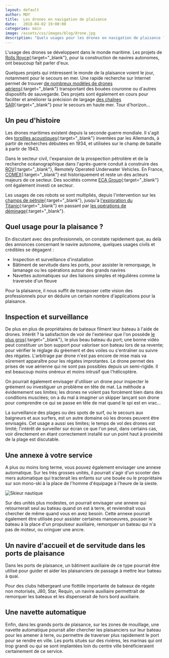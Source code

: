 ```yaml
---
layout: default
author: MDY
title:  Les drones en navigation de plaisance
date:   2018-04-02 19:00:00
categories: main
image: /assets/css/images/blog/drone.jpg
description: "Quels usages pour les drones en navigation de plaisance ? photographie, entraînement, inspection, servitude, secours, un tour d'horizon des usages actuels et futurs"
---
```

L'usage des drones se développent dans le monde maritime. Les projets de [Rolls Royce](http://www.rolls-royce.com/~/media/Files/R/Rolls-Royce/documents/customers/marine/ship-intel/rr-ship-intel-aawa-8pg.pdf){:target="_blank"}, pour la construction de navires autonomes, ont beaucoup fait parler d'eux. 

Quelques projets qui intéressent le monde de la plaisance voient le jour, notamment pour le secours en mer. Une rapide recherche sur Internet permet de trouver [de nombreux modèles de drones aériens](https://www.google.fr/search?q=rescue+drone+sea){:target="_blank"} transportant des bouées couronne ou d'autres dispositifs de sauvegarde. Des projets sont également en cours pour faciliter et améliorer la précision de largage [des chaînes SAR](http://secu-equipage.over-blog.com/article-16136892.html){:target="_blank"} pour le secours en haute mer.  Tour d'horizon...<!--break-->

## Un peu d'histoire
Les drones maritimes existent depuis la seconde guerre mondiale. Il s'agit des [torpilles acoustiques](http://thetyran.free.fr/fms/DOCUMENTS/torpilles.htm){:target="_blank"} inventées par les Allemands, à partir de recherches débutées en 1934, et utilisées sur le champ de bataille à partir de 1943.

Dans le secteur civil, l'expansion de la prospection pétrolière et de la recherche océanographique dans l'après-guerre conduit à construire des [ROV](https://en.wikipedia.org/wiki/Remotely_operated_underwater_vehicle){:target="_blank"}, Remotely Operated Underwater Vehicles. En France, [COMEX](http://comex.fr/marine/rov-comex-04/){:target="_blank"} est historiquement et reste un des acteurs majeurs de ce secteur.  Des sociétés comme [ECA Group](https://www.ecagroup.com/en/maritime/subsea){:target="_blank"} ont également investi ce secteur.

Les usages de ces robots se sont multipliés, depuis l'intervention sur les [champs de pétrole](https://footage.framepool.com/fr/shot/866169244-fuite-d'huile-abysse-trou-de-sondage-puits-de-petrole){:target="_blank"}, jusqu'à [l'exploration du Titanic](https://www.youtube.com/watch?v=6dTq20x1d4M){:target="_blank"}  en passant par [les opérations de déminage](https://www.defense.gouv.fr/marine/au-fil-de-l-eau/intervention-du-chasseur-de-mines-orion-au-large-d-hyeres){:target="_blank"}.

## Quel usage pour la plaisance ?
En discutant avec des professionnels, on constate rapidement que, au delà des annonces concernant le navire autonome, quelques usages civils et crédibles se dégagent :
- Inspection et surveillance d'installation
- Bâtiment de servitude dans les ports, pour assister le remorquage, le lamanage ou les opérations autour des grands navires
- Navettes automatiques sur des liaisons simples et régulières comme la traversée d'un fleuve

Pour la plaisance, il nous suffit de transposer cette vision des professionnels pour en déduire un certain nombre d'applications pour la plaisance.

## Inspection et surveillance
De plus en plus de propriétaires de bateaux filment leur bateau à l'aide de drones. Intérêt ? la satisfaction de voir de l'extérieur que l'on possède [le plus gros](https://www.amazon.com/Mines-Bigger-Extraordinary-Greatest-Sailboat-ebook/dp/B000TDGGS8/){:target="_blank"}, le plus beau bateau du port; une bonne vidéo peut constituer un bon support pour valoriser son bateau lors de sa revente; pour vérifier le réglage du gréement et des voiles ou s'entraîner ou suivre des régates. L'arbitrage par drone n'est pas encore de mise mais va sûrement apparaître pour les régates improtantes. Le drone permet des prises de vue aérienne qui ne sont pas possibles depuis un semi-rigide. Il  est beaucoup moins onéreux et moins intrusif que l'hélicoptère. 

On pourrait également envisager d'utiliser un drone pour inspecter le gréement ou investiguer un problème en tête de mat. La méthode a évidemement ses limites; les drones ne volent pas forcèment bien dans des conditions musclées; on a du mal à imaginer un skipper lançant son drone pour comprendre ce qui se passe en tête de mat quand le spi est en vrac...

La surveillance des plages ou des spots de surf, ou le secours aux baigneurs et aux surfers, est un autre domaine où les drones peuvent être envisagés. Cet usage a aussi ses limites; le temps de vol des drones est limité; l'intérêt de surveiller sur écran ce que l'on peut, dans certains cas, voir directement en étant correctement installé sur un point haut à proximité de la plage est discutable.


## Une annexe à votre service
A plus ou moins long terme, vous pouvez également envisager une annexe automatique. Sur les très grosses unités, il pourrait s'agir d'un scooter des mers automatique qui tracterait les enfants sur une bouée ou le propriétaire sur son mono-ski à la place de l'homme d'équipage à l'heure de la sieste.

![Skieur nautique](/assets/images/blog/skinautique.jpg)

Sur des unités plus modestes, on pourrait envisager une annexe qui retournerait seul au bateau quand on est à terre, et reviendrait vous chercher de même quand vous en avez besoin. Cette annexe pourrait également être utilisée pour assister certaines manoeuvres, pousser le bateau à la place d'un propulseur auxiliaire, remorquer un bateau qui n'a pas de moteur, ou oringuer une ancre.

## Un navire d'accueil et de servitude dans les ports de plaisance
Dans les ports de plaisance, un bâtiment auxiliaire de ce type pourrait être utilisé pour guider et aider les plaisanciers de passage à mettre leur bateau à quai. 

Pour des clubs hébergeant une flottille importante de bateaux de régate non motorisés, J80, Star, Requin, un navire auxiliaire permettrait de remorquer les bateaux et les dispenserait de hors bord auxiliaire. 

## Une navette automatique
Enfin, dans les grands ports de plaisance, sur les zones de mouillage, une navette automatique pourrait aller chercher les plaisanciers sur leur bateau pour les amener à terre, ou permettre de traverser plus rapidement le port pour se rendre en ville. Les ports situés sur des rivières, les marinas qui ont trop grandi ou qui se sont implantées loin du centre ville bénéficieraient certainement de ce service.
